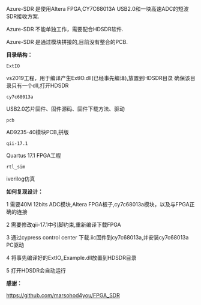 
Azure-SDR 是使用Altera FPGA,CY7C68013A USB2.0和一块高速ADC的短波SDR接收方案.

Azure-SDR 不能单独工作，需要配合HDSDR软件.

Azure-SDR 是通过模块拼接的,目前没有整合的PCB.

**目录结构：**

```ExtIO```      

vs2019工程，用于编译产生ExtIO.dll(已经事先编译),放置到HDSDR目录 确保该目录只有一个dll,打开HDSDR

```cy7c68013a```

USB2.0芯片固件、固件源码、固件下载方法、驱动

```pcb```   

AD9235-40模块PCB,拼版

```qii-17.1```

Quartus 17.1 FPGA工程

```rtl_sim```

iverilog仿真

**如何复现设计：**

1 需要40M 12bits ADC模块,Altera FPGA板子,cy7c68013a模块，以及与FPGA正确的连接

2 需要修改qii-17.1中引脚约束,重新编译下载FPGA

3 通过cypress control center 下载.iic固件到cy7c68013a,并安装cy7c68013a PC驱动

4 将事先编译好的ExtIO_Example.dll放置到HDSDR目录

5 打开HDSDR会自动运行

**感谢：**

https://github.com/marsohod4you/FPGA_SDR

